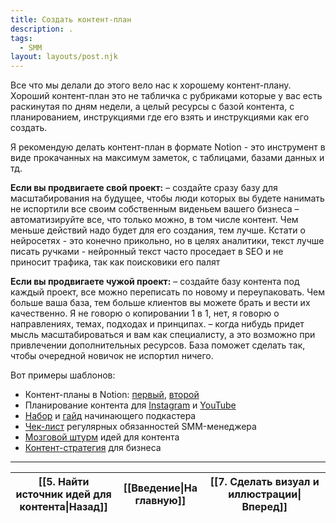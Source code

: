 ```yaml
---
title: Создать контент-план
description: .
tags:
  - SMM
layout: layouts/post.njk
---
```

Все что мы делали до этого вело нас к хорошему контент-плану. Хороший контент-план это не табличка с рубриками которые у вас есть раскинутая по дням недели, а целый ресурсы с базой контента, с планированием, инструкциями где его взять и инструкциями как его создать.

Я рекомендую делать контент-план в формате Notion - это инструмент в виде прокачанных на максимум заметок, с таблицами, базами данных и тд. 

**Если вы продвигаете свой проект:**
– создайте сразу базу для масштабирования на будущее, чтобы люди которых вы будете нанимать не испортили все своим собственным виденьем вашего бизнеса
– автоматизируйте все, что только можно, в том числе контент. Чем меньше действий надо будет для его создания, тем лучше. Кстати о нейросетях - это конечно прикольно, но в целях аналитики, текст лучше писать ручками - нейронный текст часто проседает в SEO и не приносит трафика, так как поисковики его палят

**Если вы продвигаете чужой проект:**
– создайте базу контента под каждый проект, все можно переписать по новому и переупаковать. Чем больше ваша база, тем больше клиентов вы можете брать и вести их качественно. Я не говорю о копировании 1 в 1, нет, я говорю о направлениях, темах, подходах и принципах.
– когда нибудь придет мысль масштабироваться и вам как специалисту, а это возможно при привлечении дополнительных ресурсов. База поможет сделать так, чтобы очередной новичок не испортил ничего.

Вот примеры шаблонов:

- Контент-планы в Notion: [первый](https://putemplates.notion.site/f08b352ee03045d9b0807fdd2020e29c?v=ed8db9714fd1424e825a51706358bb39&roistat_visit=315180), [второй](https://putemplates.notion.site/4257af48c1e448879fceb77d99d67d71?roistat_visit=315180)
- Планирование контента для [Instagram](https://putemplates.notion.site/211091f9171a43a2b84bff20823bc7e7?roistat_visit=315180) и [YouTube](https://putemplates.notion.site/YOUTUBE-97c4c51287924176b570275b5ce2fe16?roistat_visit=315180)
- [Набор](https://putemplates.notion.site/Podcasting-Kit-33bd7ca1f4c647ceba81fb6fdfd4cb84?roistat_visit=315180) и [гайд](https://putemplates.notion.site/Ultimate-Podcast-Guide-V-1-0-455427466bd6474dbb3483afe6fb6f8a?roistat_visit=315180) начинающего подкастера
- [Чек-лист](https://southern-okra-b41.notion.site/SMM-ac9f3712aee2467092835f034baf76d2?roistat_visit=315180) регулярных обязанностей SMM-менеджера
- [Мозговой штурм](https://docs.google.com/spreadsheets/d/1GGmDwDdN0lL_je55rXq2i1RL7FGSg2SmYq_uF5Cdwow/edit?usp=sharing&roistat_visit=315180) идей для контента
- [Контент-стратегия](https://www.departmentofproduct.com/blog/how-to-create-a-product-content-strategy?roistat_visit=315180) для бизнеса


<hr>

| [[5. Найти источник идей для контента\|Назад]] | [[Введение\|На главную]] | [[7. Сделать визуал и иллюстрации\|Вперед]] |
| ---------------------------------------------- | ------------------------ | ------------------------------------------- |


